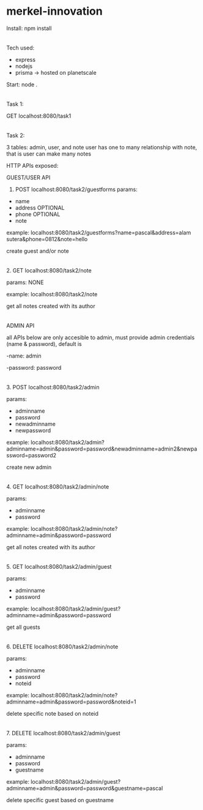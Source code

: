 ﻿# merkel-innovation
Install: npm install
</br></br></br>
Tech used:
- express
- nodejs
- prisma -> hosted on planetscale

Start:
node .
</br></br></br>
Task 1:

GET localhost:8080/task1
</br></br></br>
Task 2:

3 tables: admin, user, and note
user has one to many relationship with note, that is user can make many notes

HTTP APIs exposed:

GUEST/USER API
1. POST localhost:8080/task2/guestforms
params: 
- name
- address OPTIONAL
- phone OPTIONAL
- note

example: localhost:8080/task2/guestforms?name=pascal&address=alam sutera&phone=0812&note=hello

create guest and/or note
</br></br></br>
2. GET localhost:8080/task2/note

params: NONE

example: localhost:8080/task2/note

get all notes created with its author
</br></br></br>
ADMIN API

all APIs below are only accesible to admin, must provide admin credentials (name & password), default is 

-name: admin

-password: password
</br></br></br>
3. POST localhost:8080/task2/admin

params: 
- adminname
- password
- newadminname
- newpassword

example: localhost:8080/task2/admin?adminname=admin&password=password&newadminname=admin2&newpassword=password2

create new admin
</br></br></br>
4. GET localhost:8080/task2/admin/note

params: 
- adminname
- password

example: localhost:8080/task2/admin/note?adminname=admin&password=password

get all notes created with its author
</br></br></br>
5. GET localhost:8080/task2/admin/guest

params: 
- adminname
- password

example: localhost:8080/task2/admin/guest?adminname=admin&password=password

get all guests
</br></br></br>
6. DELETE localhost:8080/task2/admin/note

params: 
- adminname
- password
- noteid

example: localhost:8080/task2/admin/note?adminname=admin&password=password&noteid=1

delete specific note based on noteid
</br></br></br>
7. DELETE localhost:8080/task2/admin/guest

params: 
- adminname
- password
- guestname

example: localhost:8080/task2/admin/guest?adminname=admin&password=password&guestname=pascal

delete specific guest based on guestname


